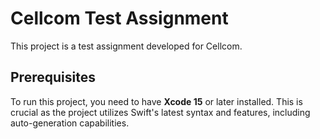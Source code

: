 # Cellcom Test Assignment

This project is a test assignment developed for Cellcom.

## Prerequisites

To run this project, you need to have **Xcode 15** or later installed. This is crucial as the project utilizes Swift's latest syntax and features, including auto-generation capabilities.
